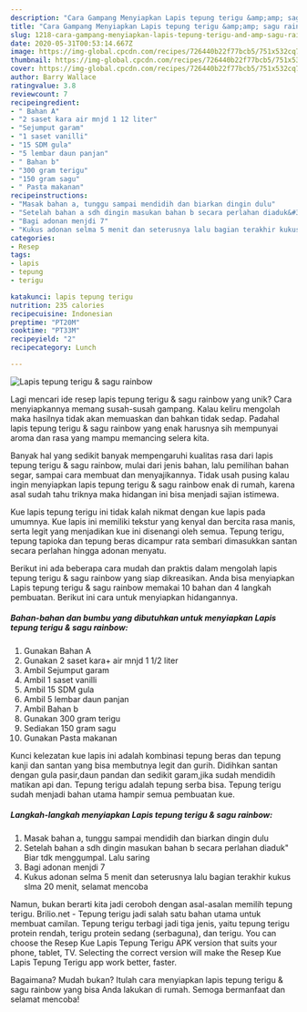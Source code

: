 ```yaml
---
description: "Cara Gampang Menyiapkan Lapis tepung terigu &amp;amp; sagu rainbow Anti Gagal"
title: "Cara Gampang Menyiapkan Lapis tepung terigu &amp;amp; sagu rainbow Anti Gagal"
slug: 1218-cara-gampang-menyiapkan-lapis-tepung-terigu-and-amp-sagu-rainbow-anti-gagal
date: 2020-05-31T00:53:14.667Z
image: https://img-global.cpcdn.com/recipes/726440b22f77bcb5/751x532cq70/lapis-tepung-terigu-sagu-rainbow-foto-resep-utama.jpg
thumbnail: https://img-global.cpcdn.com/recipes/726440b22f77bcb5/751x532cq70/lapis-tepung-terigu-sagu-rainbow-foto-resep-utama.jpg
cover: https://img-global.cpcdn.com/recipes/726440b22f77bcb5/751x532cq70/lapis-tepung-terigu-sagu-rainbow-foto-resep-utama.jpg
author: Barry Wallace
ratingvalue: 3.8
reviewcount: 7
recipeingredient:
- " Bahan A"
- "2 saset kara air mnjd 1 12 liter"
- "Sejumput garam"
- "1 saset vanilli"
- "15 SDM gula"
- "5 lembar daun panjan"
- " Bahan b"
- "300 gram terigu"
- "150 gram sagu"
- " Pasta makanan"
recipeinstructions:
- "Masak bahan a, tunggu sampai mendidih dan biarkan dingin dulu"
- "Setelah bahan a sdh dingin masukan bahan b secara perlahan diaduk&#34; Biar tdk menggumpal. Lalu saring"
- "Bagi adonan menjdi 7"
- "Kukus adonan selma 5 menit dan seterusnya lalu bagian terakhir kukus slma 20 menit, selamat mencoba"
categories:
- Resep
tags:
- lapis
- tepung
- terigu

katakunci: lapis tepung terigu 
nutrition: 235 calories
recipecuisine: Indonesian
preptime: "PT20M"
cooktime: "PT33M"
recipeyield: "2"
recipecategory: Lunch

---
```



![Lapis tepung terigu &amp; sagu rainbow](https://img-global.cpcdn.com/recipes/726440b22f77bcb5/751x532cq70/lapis-tepung-terigu-sagu-rainbow-foto-resep-utama.jpg)

Lagi mencari ide resep lapis tepung terigu &amp; sagu rainbow yang unik? Cara menyiapkannya memang susah-susah gampang. Kalau keliru mengolah maka hasilnya tidak akan memuaskan dan bahkan tidak sedap. Padahal lapis tepung terigu &amp; sagu rainbow yang enak harusnya sih mempunyai aroma dan rasa yang mampu memancing selera kita.

Banyak hal yang sedikit banyak mempengaruhi kualitas rasa dari lapis tepung terigu &amp; sagu rainbow, mulai dari jenis bahan, lalu pemilihan bahan segar, sampai cara membuat dan menyajikannya. Tidak usah pusing kalau ingin menyiapkan lapis tepung terigu &amp; sagu rainbow enak di rumah, karena asal sudah tahu triknya maka hidangan ini bisa menjadi sajian istimewa.

Kue lapis tepung terigu ini tidak kalah nikmat dengan kue lapis pada umumnya. Kue lapis ini memiliki tekstur yang kenyal dan bercita rasa manis, serta legit yang menjadikan kue ini disenangi oleh semua. Tepung terigu, tepung tapioka dan tepung beras dicampur rata sembari dimasukkan santan secara perlahan hingga adonan menyatu.


Berikut ini ada beberapa cara mudah dan praktis dalam mengolah lapis tepung terigu &amp; sagu rainbow yang siap dikreasikan. Anda bisa menyiapkan Lapis tepung terigu &amp; sagu rainbow memakai 10 bahan dan 4 langkah pembuatan. Berikut ini cara untuk menyiapkan hidangannya.

<!--inarticleads1-->

##### Bahan-bahan dan bumbu yang dibutuhkan untuk menyiapkan Lapis tepung terigu &amp; sagu rainbow:

1. Gunakan  Bahan A
1. Gunakan 2 saset kara+ air mnjd 1 1/2 liter
1. Ambil Sejumput garam
1. Ambil 1 saset vanilli
1. Ambil 15 SDM gula
1. Ambil 5 lembar daun panjan
1. Ambil  Bahan b
1. Gunakan 300 gram terigu
1. Sediakan 150 gram sagu
1. Gunakan  Pasta makanan


Kunci kelezatan kue lapis ini adalah kombinasi tepung beras dan tepung kanji dan santan yang bisa membutnya legit dan gurih. Didihkan santan dengan gula pasir,daun pandan dan sedikit garam,jika sudah mendidih matikan api dan. Tepung terigu adalah tepung serba bisa. Tepung terigu sudah menjadi bahan utama hampir semua pembuatan kue. 

<!--inarticleads2-->

##### Langkah-langkah menyiapkan Lapis tepung terigu &amp; sagu rainbow:

1. Masak bahan a, tunggu sampai mendidih dan biarkan dingin dulu
1. Setelah bahan a sdh dingin masukan bahan b secara perlahan diaduk&#34; Biar tdk menggumpal. Lalu saring
1. Bagi adonan menjdi 7
1. Kukus adonan selma 5 menit dan seterusnya lalu bagian terakhir kukus slma 20 menit, selamat mencoba


Namun, bukan berarti kita jadi ceroboh dengan asal-asalan memilih tepung terigu. Brilio.net - Tepung terigu jadi salah satu bahan utama untuk membuat camilan. Tepung terigu terbagi jadi tiga jenis, yaitu tepung terigu protein rendah, terigu protein sedang (serbaguna), dan terigu. You can choose the Resep Kue Lapis Tepung Terigu APK version that suits your phone, tablet, TV. Selecting the correct version will make the Resep Kue Lapis Tepung Terigu app work better, faster. 

Bagaimana? Mudah bukan? Itulah cara menyiapkan lapis tepung terigu &amp; sagu rainbow yang bisa Anda lakukan di rumah. Semoga bermanfaat dan selamat mencoba!
